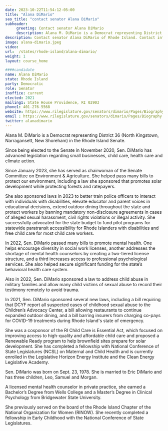 ```yaml
---
date: 2023-10-22T11:54:12-05:00
title: "Alana DiMario"
seo_title: "contact senator Alana DiMario"
subheader:
     greeting: Contact senator Alana DiMario
     description: Alana M. DiMario is a Democrat representing District 36 (North Kingstown, Narragansett, New Shoreham) in the Rhode Island Senate.
description: Contact senator Alana DiMario of Rhode Island. Contact information for Alana DiMario includes email address, phone number, and mailing address.
image: alana-dimario.jpeg
video:
url:  /states/rhode-island/alana-dimario/
weight: 1
layout: course_home

####candidate
name: Alana DiMario
state: Rhode Island
party: Democratic
role: Senator
inoffice: current
elected: 2021
mailing1: State House Providence, RI 02903
phone1: 401-276-5568
website: https://www.rilegislature.gov/senators/dimario/Pages/Biography.aspx/
email : https://www.rilegislature.gov/senators/dimario/Pages/Biography.aspx/
twitter: alanadimario
---
```


Alana M. DiMario is a Democrat representing District 36 (North Kingstown, Narragansett, New Shoreham) in the Rhode Island Senate.

Since being elected to the Senate in November 2020, Sen. DiMario has advanced legislation regarding small businesses, child care, health care and climate action.

Since January 2023, she has served as chairwoman of the Senate Committee on Environment & Agriculture. She helped pass many bills to protect our environment, including a law she sponsored that promotes solar development while protecting forests and ratepayers.

She also sponsored laws in 2023 to better train police officers to interact with individuals with disabilities, elevate educator and parent voices in educational decisions, extend outdoor dining throughout the state and protect workers by banning mandatory non-disclosure agreements in cases of alleged sexual harassment, civil rights violations or illegal activity. She successfully advocated for the state budget to fund pilot programs for statewide paratransit accessibility for Rhode Islanders with disabilities and free child care for most child care workers.

In 2022, Sen. DiMario passed many bills to promote mental health. One helps encourage diversity in social work licenses, another addresses the shortage of mental health counselors by creating a two-tiered license structure, and a third increases access to professional psychological services. She also helped secure significant funding for the state’s behavioral health care system.

Also in 2022, Sen. DiMario sponsored a law to address child abuse in military families and allow many child victims of sexual abuse to record their testimony remotely to avoid trauma.

In 2021, Sen. DiMario sponsored several new laws, including a bill requiring that DCYF report all suspected cases of childhood sexual abuse to the Children’s Advocacy Center, a bill allowing restaurants to continue expanded outdoor dining, and a bill barring insurers from charging co-pays for COVID-19 treatments during Rhode Island's state of emergency.

She was a cosponsor of the RI Child Care is Essential Act, which focused on improving access to high-quality and affordable child care and proposed a Renewable Ready program to help brownfield sites prepare for solar development. She has completed a fellowship with National Conference of State Legislatures (NCSL) on Maternal and Child Health and is currently enrolled in the Legislative Horizon Energy Institute and the Clean Energy Legislative Academy.

Sen. DiMario was born on Sept. 23, 1978. She is married to Eric DiMario and has three children, Leo, Samuel and Morgan.

A licensed mental health counselor in private practice, she earned a Bachelor’s Degree from Wells College and a Master’​s Degree in Clinical Psychology from Bridgewater State University.

She previously served on the board of the Rhode Island Chapter of the National Organization for Women (RINOW). She recently completed a fellowship in Early Childhood with the National Conference of State Legislatures.
